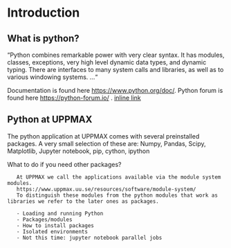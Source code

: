 # Introduction

## What is python?

“Python combines remarkable power with very clear syntax. It has modules, classes, exceptions, very high level dynamic data types, and dynamic typing. There are interfaces to many system calls and libraries, as well as to various windowing systems. …“

Documentation is found here https://www.python.org/doc/.
Python forum is found here https://python-forum.io/ .
[inline link](https://example.com)

## Python at UPPMAX

The python application at UPPMAX comes with several preinstalled packages.
A very small selection of these are:
Numpy, Pandas, Scipy, Matplotlib, Jupyter notebook, pip, cython, ipython

What to do if you need other packages?

```{Warning}
   At UPPMAX we call the applications available via the module system modules. 
   https://www.uppmax.uu.se/resources/software/module-system/ 
   To distinguish these modules from the python modules that work as libraries we refer to the later ones as packages.
```

```{Outline} 
   - Loading and running Python
   - Packages/modules
   - How to install packages
   - Isolated environments
   - Not this time: jupyter notebook parallel jobs
```
